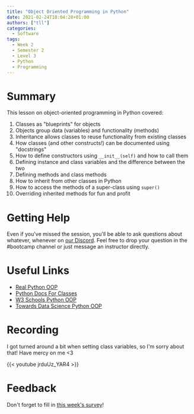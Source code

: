 ```yaml
---
title: "Object Oriented Programming in Python"
date: 2021-02-24T18:04:28+01:00
authors: ["tll"]
categories:
  - Software
tags:
  - Week 2
  - Semester 2
  - Level 3
  - Python
  - Programming
---
```


Summary
=======

This lesson on object-oriented programming in Python covered:

1. Classes as "blueprints" for objects
2. Objects group data (variables) and functionality (methods) 
3. Inheritance allows classes to reuse functionality from existing classes
4. How classes (and other constructs!) can be documented using "docstrings"
5. How to define constructors using `__init__(self)` and how to call them
6. Defining instance and class variables and the difference between the two
7. Defining methods and class methods
8. How to inherit from other classes in Python
9. How to access the methods of a super-class using `super()`
10. Overriding inherited methods for fun and profit

Getting Help
============

Even if you've missed the session, you'll be able to ask questions about whatever, whenever on [our Discord](https://discord.gg/N4k7ECt). Feel free to drop your question in the #bootcamp channel or just message an instructor directly.

Useful Links
============

-   [Real Python OOP](https://realpython.com/python3-object-oriented-programming/)
-   [Python Docs For Classes](https://docs.python.org/3/tutorial/classes.html)
-   [W3 Schools Python OOP](https://www.w3schools.com/python/python_classes.asp)
-   [Towards Data Science Python OOP](https://towardsdatascience.com/understand-o-o-p-in-python-with-one-article-bfa76f3ba48c)

Recording
=========

I got turned around a bit when setting class variables, so I'm sorry about that! Have mercy on me <3

{{< youtube jrduUz_YAR4 >}}

Feedback
========

Don't forget to fill in [this week's survey](https://forms.gle/qs25SGQTxQNL6e7Z8)!

